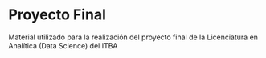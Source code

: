# Proyecto Final
Material utilizado para la realización del proyecto final de la Licenciatura en Analítica (Data Science) del ITBA
